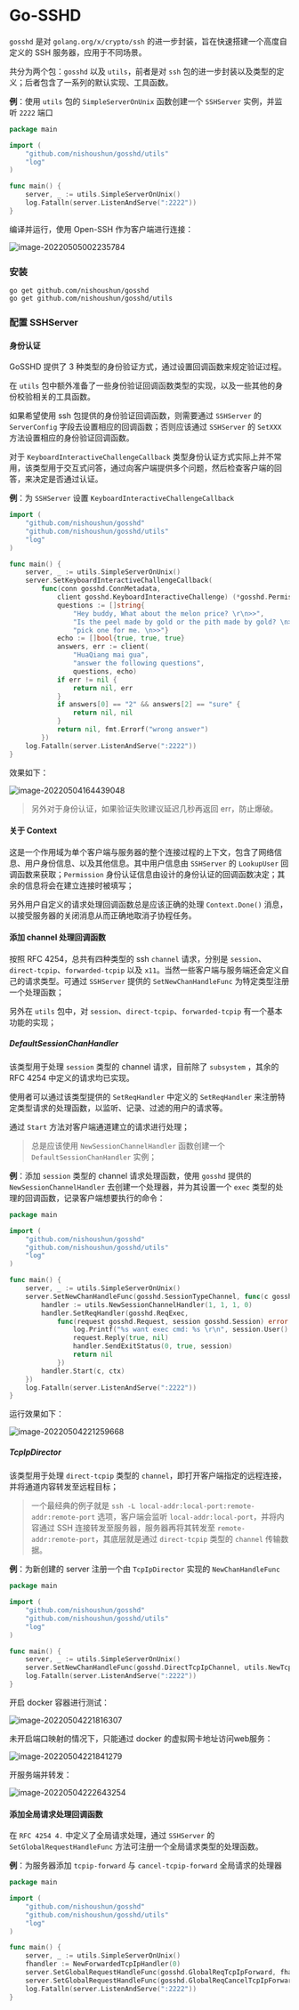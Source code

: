 # Go-SSHD

`gosshd` 是对 `golang.org/x/crypto/ssh` 的进一步封装，旨在快速搭建一个高度自定义的 SSH 服务器，应用于不同场景。

共分为两个包：`gosshd` 以及 `utils`，前者是对 `ssh` 包的进一步封装以及类型的定义；后者包含了一系列的默认实现、工具函数。 

**例**：使用 `utils` 包的 `SimpleServerOnUnix` 函数创建一个 `SSHServer` 实例，并监听 `2222` 端口 

```go
package main

import (
	"github.com/nishoushun/gosshd/utils"
	"log"
)

func main() {
	server, _ := utils.SimpleServerOnUnix()
	log.Fatalln(server.ListenAndServe(":2222"))
}
```

编译并运行，使用 Open-SSH 作为客户端进行连接：

![image-20220505002235784](https://ni187note-pics.oss-cn-hangzhou.aliyuncs.com/notes-img/202205050022881.png)

### 安装

```
go get github.com/nishoushun/gosshd
go get github.com/nishoushun/gosshd/utils
```

### 配置 SSHServer

#### 身份认证

GoSSHD 提供了 3 种类型的身份验证方式，通过设置回调函数来规定验证过程。

在 `utils` 包中额外准备了一些身份验证回调函数类型的实现，以及一些其他的身份校验相关的工具函数。

如果希望使用 ssh 包提供的身份验证回调函数，则需要通过 `SSHServer` 的 `ServerConfig` 字段去设置相应的回调函数；否则应该通过 `SSHServer` 的 `SetXXX` 方法设置相应的身份验证回调函数。

对于 `KeyboardInteractiveChallengeCallback` 类型身份认证方式实际上并不常用，该类型用于交互式问答，通过向客户端提供多个问题，然后检查客户端的回答，来决定是否通过认证。

**例**：为 `SSHServer` 设置 `KeyboardInteractiveChallengeCallback`

```go
import (
	"github.com/nishoushun/gosshd"
	"github.com/nishoushun/gosshd/utils"
	"log"
)

func main() {
	server, _ := utils.SimpleServerOnUnix()
	server.SetKeyboardInteractiveChallengeCallback(
		func(conn gosshd.ConnMetadata,
			client gosshd.KeyboardInteractiveChallenge) (*gosshd.Permissions, error) {
			questions := []string{
				"Hey buddy, What about the melon price? \r\n>>",
				"Is the peel made by gold or the pith made by gold? \n>>",
				"pick one for me. \n>>"}
			echo := []bool{true, true, true}
			answers, err := client(
				"HuaQiang mai gua",
				"answer the following questions",
				questions, echo)
			if err != nil {
				return nil, err
			}
			if answers[0] == "2" && answers[2] == "sure" {
				return nil, nil
			}
			return nil, fmt.Errorf("wrong answer")
		})
	log.Fatalln(server.ListenAndServe(":2222"))
}
```

效果如下：

![image-20220504164439048](https://ni187note-pics.oss-cn-hangzhou.aliyuncs.com/notes-img/202205041644091.png)

> 另外对于身份认证，如果验证失败建议延迟几秒再返回 err，防止爆破。

#### 关于 Context

这是一个作用域为单个客户端与服务器的整个连接过程的上下文，包含了网络信息、用户身份信息、以及其他信息。其中用户信息由 `SSHServer` 的 `LookupUser` 回调函数来获取；`Permission` 身份认证信息由设计的身份认证的回调函数决定；其余的信息将会在建立连接时被填写；

另外用户自定义的请求处理回调函数总是应该正确的处理 `Context.Done()` 消息，以接受服务器的关闭消息从而正确地取消子协程任务。

#### 添加 channel 处理回调函数

按照 RFC 4254，总共有四种类型的 ssh `channel` 请求，分别是 `session`、`direct-tcpip`、`forwarded-tcpip` 以及 `x11`。当然一些客户端与服务端还会定义自己的请求类型。可通过 `SSHServer` 提供的 `SetNewChanHandleFunc` 为特定类型注册一个处理函数；

另外在 `utils` 包中，对 `session`、`direct-tcpip`、`forwarded-tcpip` 有一个基本功能的实现；

##### DefaultSessionChanHandler

该类型用于处理 `session` 类型的 channel 请求，目前除了 `subsystem` ，其余的 RFC 4254 中定义的请求均已实现。

使用者可以通过该类型提供的 `SetReqHandler` 中定义的 `SetReqHandler` 来注册特定类型请求的处理函数，以监听、记录、过滤的用户的请求等。

通过 `Start` 方法对客户端通道建立的请求进行处理；

> 总是应该使用 `NewSessionChannelHandler` 函数创建一个 `DefaultSessionChanHandler` 实例；

**例**：添加 `session` 类型的 channel 请求处理函数，使用 `gosshd` 提供的 `NewSessionChannelHandler` 去创建一个处理器，并为其设置一个 `exec` 类型的处理的回调函数，记录客户端想要执行的命令：

```go
package main

import (
	"github.com/nishoushun/gosshd"
	"github.com/nishoushun/gosshd/utils"
	"log"
)

func main() {
	server, _ := utils.SimpleServerOnUnix()
	server.SetNewChanHandleFunc(gosshd.SessionTypeChannel, func(c gosshd.SSHNewChannel, ctx gosshd.Context) {
		handler := utils.NewSessionChannelHandler(1, 1, 1, 0)
		handler.SetReqHandler(gosshd.ReqExec,
			func(request gosshd.Request, session gosshd.Session) error {
				log.Printf("%s want exec cmd: %s \r\n", session.User().UserName, string(request.Payload))
				request.Reply(true, nil)
				handler.SendExitStatus(0, true, session)
				return nil
			})
		handler.Start(c, ctx)
	})
	log.Fatalln(server.ListenAndServe(":2222"))
}
```

运行效果如下：

![image-20220504221259668](https://ni187note-pics.oss-cn-hangzhou.aliyuncs.com/notes-img/202205042212736.png)

##### TcpIpDirector

该类型用于处理 `direct-tcpip` 类型的 `channel`，即打开客户端指定的远程连接，并将通道内容转发至远程目标；

> 一个最经典的例子就是 `ssh -L local-addr:local-port:remote-addr:remote-port`  选项，客户端会监听 `local-addr:local-port`，并将内容通过 SSH 连接转发至服务器，服务器再将其转发至 `remote-addr:remote-port`，其底层就是通过 `direct-tcpip` 类型的 `channel` 传输数据。

**例**：为新创建的 server 注册一个由 `TcpIpDirector` 实现的 `NewChanHandleFunc`

```go
package main

import (
	"github.com/nishoushun/gosshd"
	"github.com/nishoushun/gosshd/utils"
	"log"
)

func main() {
	server, _ := utils.SimpleServerOnUnix()
	server.SetNewChanHandleFunc(gosshd.DirectTcpIpChannel, utils.NewTcpIpDirector(0).HandleDirectTcpIP)
	log.Fatalln(server.ListenAndServe(":2222"))
}
```

开启 docker 容器进行测试：

![image-20220504221816307](https://ni187note-pics.oss-cn-hangzhou.aliyuncs.com/notes-img/202205042218340.png)

未开启端口映射的情况下，只能通过 docker 的虚拟网卡地址访问web服务：

![image-20220504221841279](https://ni187note-pics.oss-cn-hangzhou.aliyuncs.com/notes-img/202205042218335.png)

开服务端并转发：

![image-20220504222643254](https://ni187note-pics.oss-cn-hangzhou.aliyuncs.com/notes-img/202205042226957.png)

#### 添加全局请求处理回调函数

在 `RFC 4254 4.` 中定义了全局请求处理，通过 `SSHServer` 的 `SetGlobalRequestHandleFunc` 方法可注册一个全局请求类型的处理函数。

**例**：为服务器添加 `tcpip-forward` 与 `cancel-tcpip-forward` 全局请求的处理器

```go
package main

import (
	"github.com/nishoushun/gosshd"
	"github.com/nishoushun/gosshd/utils"
	"log"
)

func main() {
	server, _ := utils.SimpleServerOnUnix()
	fhandler := NewForwardedTcpIpHandler(0)
	server.SetGlobalRequestHandleFunc(gosshd.GlobalReqTcpIpForward, fhandler.ServeForward)
	server.SetGlobalRequestHandleFunc(gosshd.GlobalReqCancelTcpIpForward, fhandler.CancelForward)
	log.Fatalln(server.ListenAndServe(":2222"))
}
```



